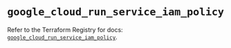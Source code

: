 # `google_cloud_run_service_iam_policy`

Refer to the Terraform Registry for docs: [`google_cloud_run_service_iam_policy`](https://registry.terraform.io/providers/hashicorp/google-beta/6.3.0/docs/resources/google_cloud_run_service_iam_policy).
